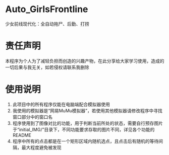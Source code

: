 # Auto_GirlsFrontline
少女前线现代化：全自动拖尸、后勤、打捞

# 责任声明
本程序为个人为了减轻负担而创造的兴趣产物，在此分享给大家学习使用，造成的一切后果与我无关，如若侵权请联系我删除

# 使用说明
1. 此项目中的所有程序仅能在电脑端配合模拟器使用
2. 我使用的模拟器是“网易MuMu模拟器”，若使用其他模拟器请修改程序中寻找窗口部分中的窗口名
3. 程序使用到了图像对比的功能，用于判断当前所处的状态，需要自行预存图片于“initial_IMG/”目录下，不同功能要求存取的图片不同，详见各个功能的README
4. 程序中所有的点击都是在一个矩形区域内随机选点，且点击后有随机的等待间隔，最大程度避免被发现

